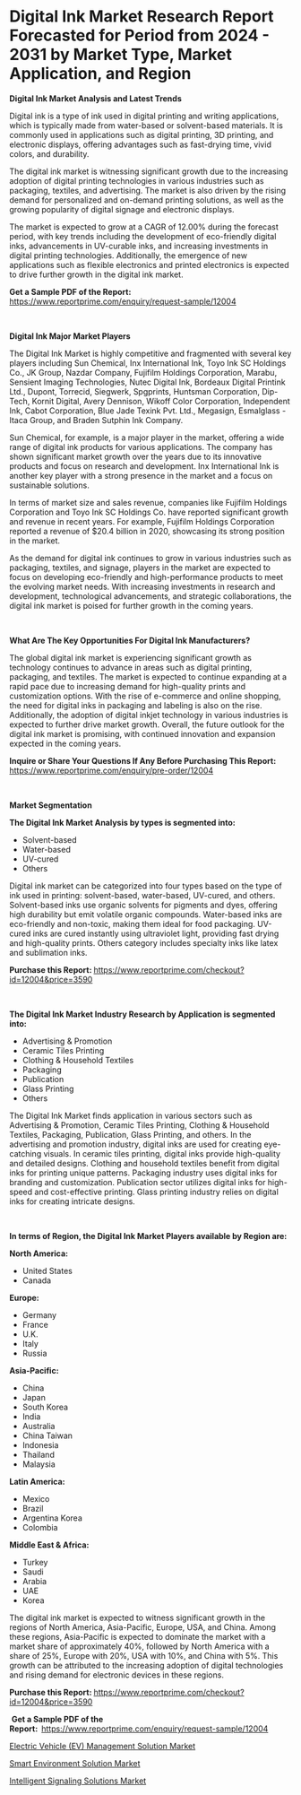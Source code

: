 <p><h1>Digital Ink Market Research Report Forecasted for Period from 2024 -  2031 by Market Type, Market Application, and Region</h1></p><p><strong>Digital Ink Market Analysis and Latest Trends</strong></p>
<p><p>Digital ink is a type of ink used in digital printing and writing applications, which is typically made from water-based or solvent-based materials. It is commonly used in applications such as digital printing, 3D printing, and electronic displays, offering advantages such as fast-drying time, vivid colors, and durability.</p><p>The digital ink market is witnessing significant growth due to the increasing adoption of digital printing technologies in various industries such as packaging, textiles, and advertising. The market is also driven by the rising demand for personalized and on-demand printing solutions, as well as the growing popularity of digital signage and electronic displays.</p><p>The market is expected to grow at a CAGR of 12.00% during the forecast period, with key trends including the development of eco-friendly digital inks, advancements in UV-curable inks, and increasing investments in digital printing technologies. Additionally, the emergence of new applications such as flexible electronics and printed electronics is expected to drive further growth in the digital ink market.</p></p>
<p><strong>Get a Sample PDF of the Report:&nbsp;</strong> <a href="https://www.reportprime.com/enquiry/request-sample/12004">https://www.reportprime.com/enquiry/request-sample/12004</a></p>
<p>&nbsp;</p>
<p><strong>Digital Ink Major Market Players</strong></p>
<p><p>The Digital Ink Market is highly competitive and fragmented with several key players including Sun Chemical, Inx International Ink, Toyo Ink SC Holdings Co., JK Group, Nazdar Company, Fujifilm Holdings Corporation, Marabu, Sensient Imaging Technologies, Nutec Digital Ink, Bordeaux Digital Printink Ltd., Dupont, Torrecid, Siegwerk, Spgprints, Huntsman Corporation, Dip-Tech, Kornit Digital, Avery Dennison, Wikoff Color Corporation, Independent Ink, Cabot Corporation, Blue Jade Texink Pvt. Ltd., Megasign, Esmalglass - Itaca Group, and Braden Sutphin Ink Company.</p><p>Sun Chemical, for example, is a major player in the market, offering a wide range of digital ink products for various applications. The company has shown significant market growth over the years due to its innovative products and focus on research and development. Inx International Ink is another key player with a strong presence in the market and a focus on sustainable solutions.</p><p>In terms of market size and sales revenue, companies like Fujifilm Holdings Corporation and Toyo Ink SC Holdings Co. have reported significant growth and revenue in recent years. For example, Fujifilm Holdings Corporation reported a revenue of $20.4 billion in 2020, showcasing its strong position in the market.</p><p>As the demand for digital ink continues to grow in various industries such as packaging, textiles, and signage, players in the market are expected to focus on developing eco-friendly and high-performance products to meet the evolving market needs. With increasing investments in research and development, technological advancements, and strategic collaborations, the digital ink market is poised for further growth in the coming years.</p></p>
<p>&nbsp;</p>
<p><strong>What Are The Key Opportunities For Digital Ink Manufacturers?</strong></p>
<p><p>The global digital ink market is experiencing significant growth as technology continues to advance in areas such as digital printing, packaging, and textiles. The market is expected to continue expanding at a rapid pace due to increasing demand for high-quality prints and customization options. With the rise of e-commerce and online shopping, the need for digital inks in packaging and labeling is also on the rise. Additionally, the adoption of digital inkjet technology in various industries is expected to further drive market growth. Overall, the future outlook for the digital ink market is promising, with continued innovation and expansion expected in the coming years.</p></p>
<p><strong>Inquire or Share Your Questions If Any Before Purchasing This Report:</strong> <a href="https://www.reportprime.com/enquiry/pre-order/12004">https://www.reportprime.com/enquiry/pre-order/12004</a></p>
<p>&nbsp;</p>
<p><strong>Market Segmentation</strong></p>
<p><strong>The Digital Ink Market Analysis by types is segmented into:</strong></p>
<p><ul><li>Solvent-based</li><li>Water-based</li><li>UV-cured</li><li>Others</li></ul></p>
<p><p>Digital ink market can be categorized into four types based on the type of ink used in printing: solvent-based, water-based, UV-cured, and others. Solvent-based inks use organic solvents for pigments and dyes, offering high durability but emit volatile organic compounds. Water-based inks are eco-friendly and non-toxic, making them ideal for food packaging. UV-cured inks are cured instantly using ultraviolet light, providing fast drying and high-quality prints. Others category includes specialty inks like latex and sublimation inks.</p></p>
<p><strong>Purchase this Report:&nbsp;</strong><a href="https://www.reportprime.com/checkout?id=12004&price=3590">https://www.reportprime.com/checkout?id=12004&price=3590</a></p>
<p>&nbsp;</p>
<p><strong>The Digital Ink Market Industry Research by Application is segmented into:</strong></p>
<p><ul><li>Advertising & Promotion</li><li>Ceramic Tiles Printing</li><li>Clothing & Household Textiles</li><li>Packaging</li><li>Publication</li><li>Glass Printing</li><li>Others</li></ul></p>
<p><p>The Digital Ink Market finds application in various sectors such as Advertising & Promotion, Ceramic Tiles Printing, Clothing & Household Textiles, Packaging, Publication, Glass Printing, and others. In the advertising and promotion industry, digital inks are used for creating eye-catching visuals. In ceramic tiles printing, digital inks provide high-quality and detailed designs. Clothing and household textiles benefit from digital inks for printing unique patterns. Packaging industry uses digital inks for branding and customization. Publication sector utilizes digital inks for high-speed and cost-effective printing. Glass printing industry relies on digital inks for creating intricate designs.</p></p>
<p>&nbsp;</p>
<p><strong>In terms of Region, the Digital Ink Market Players available by Region are:</strong></p>
<p>
    <p> <strong> North America: </strong>
        <ul>
            <li>United States</li>
            <li>Canada</li>
        </ul>
        </p> 
    <p> <strong> Europe: </strong>
        <ul>
            <li>Germany</li>
            <li>France</li>
            <li>U.K.</li>
            <li>Italy</li>
            <li>Russia</li>
        </ul>
        </p> 
    <p> <strong> Asia-Pacific: </strong>
        <ul>
            <li>China</li>
            <li>Japan</li>
            <li>South Korea</li>
            <li>India</li>
            <li>Australia</li>
            <li>China Taiwan</li>
            <li>Indonesia</li>
            <li>Thailand</li>
            <li>Malaysia</li>
        </ul>
        </p> 
    <p> <strong> Latin America: </strong>
        <ul>
            <li>Mexico</li>
            <li>Brazil</li>
            <li>Argentina Korea</li>
            <li>Colombia</li>
        </ul>
        </p> 
    <p> <strong> Middle East & Africa: </strong>
        <ul>
            <li>Turkey</li>
            <li>Saudi</li>
            <li>Arabia</li>
            <li>UAE</li>
            <li>Korea</li>
        </ul>
    </p>
    </p>
<p><p>The digital ink market is expected to witness significant growth in the regions of North America, Asia-Pacific, Europe, USA, and China. Among these regions, Asia-Pacific is expected to dominate the market with a market share of approximately 40%, followed by North America with a share of 25%, Europe with 20%, USA with 10%, and China with 5%. This growth can be attributed to the increasing adoption of digital technologies and rising demand for electronic devices in these regions.</p></p>
<p><strong>Purchase this Report: </strong><a href="https://www.reportprime.com/checkout?id=12004&price=3590">https://www.reportprime.com/checkout?id=12004&price=3590</a></p>
<p>&nbsp;<strong>Get a Sample PDF of the Report:&nbsp;&nbsp;</strong><a href="https://www.reportprime.com/enquiry/request-sample/12004">https://www.reportprime.com/enquiry/request-sample/12004</a></p>
<p><strong></strong></p>
<p><p><a href="https://view.publitas.com/reportprime-1/electric-vehicle-ev-management-solution-market-size-share-trends-analysis-report-by-application-regional-outlook-competitive-strategies-and-segment-forecasts-2023-2030/">Electric Vehicle (EV) Management Solution Market</a></p><p><a href="https://view.publitas.com/reportprime-1/smart-environment-solution-market-research-report-reveals-the-latest-trends-and-opportunities-of-this-market-for-period-from-2023-2030/">Smart Environment Solution Market</a></p><p><a href="https://view.publitas.com/reportprime-1/intelligent-signaling-solutions-market-offers-provide-insightful-data-for-the-time-period-from-2023-to-2030-and-also-provide-analysis-based-on-application-type-and-region/">Intelligent Signaling Solutions Market</a></p></p>